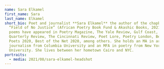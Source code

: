 ```yaml
---
name: Sara Elkamel
first_name: Sara
last_name: Elkamel
short_bio: Poet and journalist **Sara Elkamel** the author of the chapbook
  “Field of No Justice” (African Poetry Book Fund & Akashic Books, 2021). Her
  poems have appeared in Poetry Magazine, The Yale Review, Gulf Coast, Michigan
  Quarterly Review, The Cincinnati Review, Poet Lore, Poetry London, Best New
  Poets 2020, Best of the Net 2020, among others. She holds an MA in arts
  journalism from Columbia University and an MFA in poetry from New York
  University. She lives between her hometown Cairo and NYC.
portraits:
  - media: 2021/08/sara-elkamel-headshot
---
```


